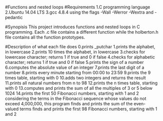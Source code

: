 #Functions and nested loops
#Requirements
1.C programming language
2.Ubuntu 14.04 LTS
3.gcc 4.8.4 using the flags -Wall -Werror -Wextra and -pedantic

#Synopisis
This project introduces functions and nested loops in C programming. Each .c file contains a different function while the holberton.h file contains all the function prototypes.

#Description of  what each file does
0.prints _putchar
1.prints the alphabet, in lowercase
2.prints 10 times the alphabet, in lowercase
3.checks for lowercase character; returns 1 if true and 0 if false
4.checks for alphabetic character; returns 1 if true and 0 if false
5.prints the sign of a number
6.computes the absolute value of an integer
7.prints the last digit of a number
8.prints every minute starting from 00:00 to 23:59
9.prints the 9 times table, starting with 0
10.adds two integers and returns the result
11.prints all natural numbers from n to 98
12.prints the n times table, starting with 0
13.computes and prints the sum of all the multiples of 3 or 5 below 1024
14.prints the first 50 Fibonacci numbers, starting with 1 and 2
considering the terms in the Fibonacci sequence whose values do not exceed 4,000,000, this program finds and prints the sum of the even-valued terms
finds and prints the first 98 Fibonacci numbers, starting with 1 and 2

